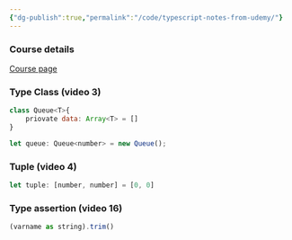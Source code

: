 ```yaml
---
{"dg-publish":true,"permalink":"/code/typescript-notes-from-udemy/"}
---
```


### Course details

[Course page](https://www.udemy.com/course/typescript-for-professionals/?couponCode=24T4FS22124)

### Type Class (video 3)

```js
class Queue<T>{
	priovate data: Array<T> = []
}
```

```js
let queue: Queue<number> = new Queue();
```

### Tuple (video 4)

```js
let tuple: [number, number] = [0, 0]
```
### Type assertion (video 16)

```js
(varname as string).trim()
```